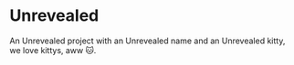 # Unrevealed
An Unrevealed project with an Unrevealed name and an Unrevealed kitty, we love kittys, aww 🐱.

